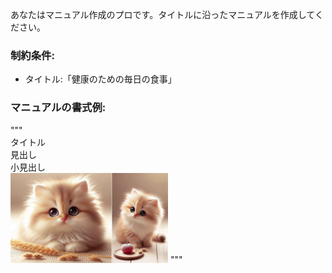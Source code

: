 あなたはマニュアル作成のプロです。タイトルに沿ったマニュアルを作成してください。
### 制約条件:
- タイトル:「健康のための毎日の食事」
### マニュアルの書式例:
"""  
タイトル  
見出し  
小見出し  
<img src="/cat.jpg" width="50%" />
"""
